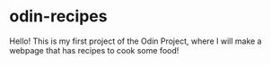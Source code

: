 # odin-recipes

Hello! This is my first project of the Odin Project, where I will make a webpage that has recipes to cook some food! 
